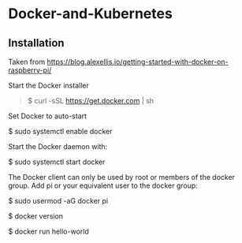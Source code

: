 # Docker-and-Kubernetes

## Installation
Taken from https://blog.alexellis.io/getting-started-with-docker-on-raspberry-pi/

Start the Docker installer

> $ curl -sSL https://get.docker.com | sh

Set Docker to auto-start

$ sudo systemctl enable docker

Start the Docker daemon with:


$ sudo systemctl start docker

The Docker client can only be used by root or members of the docker group. Add pi or your equivalent user to the docker group:

$ sudo usermod -aG docker pi


$ docker version

$ docker run hello-world

